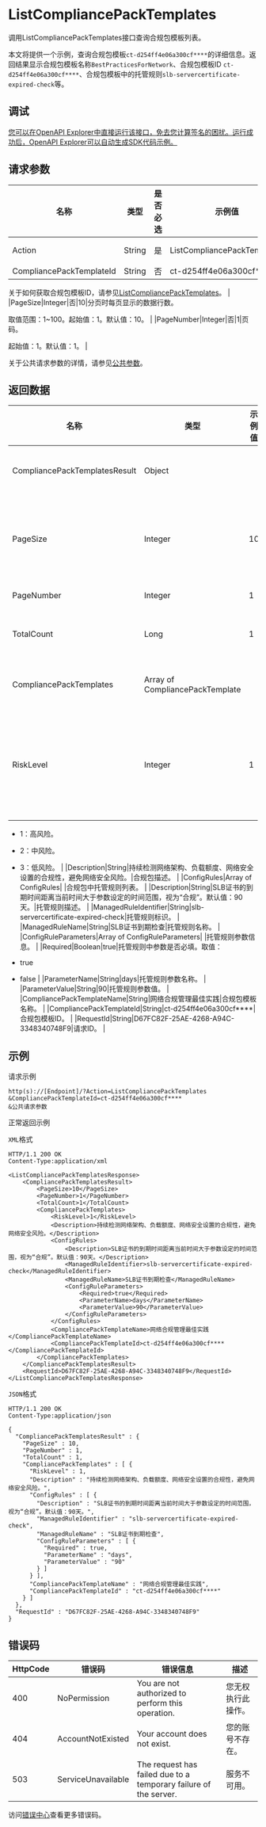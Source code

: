 # ListCompliancePackTemplates

调用ListCompliancePackTemplates接口查询合规包模板列表。

本文将提供一个示例，查询合规包模板`ct-d254ff4e06a300cf****`的详细信息。返回结果显示合规包模板名称`BestPracticesForNetwork`、合规包模板ID `ct-d254ff4e06a300cf****`、合规包模板中的托管规则`slb-servercertificate-expired-check`等。

## 调试

[您可以在OpenAPI Explorer中直接运行该接口，免去您计算签名的困扰。运行成功后，OpenAPI Explorer可以自动生成SDK代码示例。](https://api.aliyun.com/#product=Config&api=ListCompliancePackTemplates&type=RPC&version=2020-09-07)

## 请求参数

|名称|类型|是否必选|示例值|描述|
|--|--|----|---|--|
|Action|String|是|ListCompliancePackTemplates|要执行的操作，取值：**ListCompliancePackTemplates**。 |
|CompliancePackTemplateId|String|否|ct-d254ff4e06a300cf\*\*\*\*|合规包模板ID。

 关于如何获取合规包模板ID，请参见[ListCompliancePackTemplates](~~261176~~)。 |
|PageSize|Integer|否|10|分页时每页显示的数据行数。

 取值范围：1~100。起始值：1。默认值：10。 |
|PageNumber|Integer|否|1|页码。

 起始值：1。默认值：1。 |

关于公共请求参数的详情，请参见[公共参数](~~251751~~)。

## 返回数据

|名称|类型|示例值|描述|
|--|--|---|--|
|CompliancePackTemplatesResult|Object| |合规包模板详情。 |
|PageSize|Integer|10|分页时每页显示的数据行数。 |
|PageNumber|Integer|1|页码。 |
|TotalCount|Long|1|合规包模板总数。 |
|CompliancePackTemplates|Array of CompliancePackTemplate| |合规包模板列表。 |
|RiskLevel|Integer|1|合规包中托管规则的风险等级。取值：

 -   1：高风险。
-   2：中风险。
-   3：低风险。 |
|Description|String|持续检测网络架构、负载额度、网络安全设置的合规性，避免网络安全风险。|合规包描述。 |
|ConfigRules|Array of ConfigRules| |合规包中托管规则列表。 |
|Description|String|SLB证书的到期时间距离当前时间大于参数设定的时间范围，视为“合规”。默认值：90天。|托管规则描述。 |
|ManagedRuleIdentifier|String|slb-servercertificate-expired-check|托管规则标识。 |
|ManagedRuleName|String|SLB证书到期检查|托管规则名称。 |
|ConfigRuleParameters|Array of ConfigRuleParameters| |托管规则参数信息。 |
|Required|Boolean|true|托管规则中参数是否必填。取值：

 -   true
-   false |
|ParameterName|String|days|托管规则参数名称。 |
|ParameterValue|String|90|托管规则参数值。 |
|CompliancePackTemplateName|String|网络合规管理最佳实践|合规包模板名称。 |
|CompliancePackTemplateId|String|ct-d254ff4e06a300cf\*\*\*\*|合规包模板ID。 |
|RequestId|String|D67FC82F-25AE-4268-A94C-3348340748F9|请求ID。 |

## 示例

请求示例

```
http(s)://[Endpoint]/?Action=ListCompliancePackTemplates
&CompliancePackTemplateId=ct-d254ff4e06a300cf****
&公共请求参数
```

正常返回示例

`XML`格式

```
HTTP/1.1 200 OK
Content-Type:application/xml

<ListCompliancePackTemplatesResponse>
    <CompliancePackTemplatesResult>
        <PageSize>10</PageSize>
        <PageNumber>1</PageNumber>
        <TotalCount>1</TotalCount>
        <CompliancePackTemplates>
            <RiskLevel>1</RiskLevel>
            <Description>持续检测网络架构、负载额度、网络安全设置的合规性，避免网络安全风险。</Description>
            <ConfigRules>
                <Description>SLB证书的到期时间距离当前时间大于参数设定的时间范围，视为“合规”。默认值：90天。</Description>
                <ManagedRuleIdentifier>slb-servercertificate-expired-check</ManagedRuleIdentifier>
                <ManagedRuleName>SLB证书到期检查</ManagedRuleName>
                <ConfigRuleParameters>
                    <Required>true</Required>
                    <ParameterName>days</ParameterName>
                    <ParameterValue>90</ParameterValue>
                </ConfigRuleParameters>
            </ConfigRules>
            <CompliancePackTemplateName>网络合规管理最佳实践</CompliancePackTemplateName>
            <CompliancePackTemplateId>ct-d254ff4e06a300cf****</CompliancePackTemplateId>
        </CompliancePackTemplates>
    </CompliancePackTemplatesResult>
    <RequestId>D67FC82F-25AE-4268-A94C-3348340748F9</RequestId>
</ListCompliancePackTemplatesResponse>
```

`JSON`格式

```
HTTP/1.1 200 OK
Content-Type:application/json

{
  "CompliancePackTemplatesResult" : {
    "PageSize" : 10,
    "PageNumber" : 1,
    "TotalCount" : 1,
    "CompliancePackTemplates" : [ {
      "RiskLevel" : 1,
      "Description" : "持续检测网络架构、负载额度、网络安全设置的合规性，避免网络安全风险。",
      "ConfigRules" : [ {
        "Description" : "SLB证书的到期时间距离当前时间大于参数设定的时间范围，视为“合规”。默认值：90天。",
        "ManagedRuleIdentifier" : "slb-servercertificate-expired-check",
        "ManagedRuleName" : "SLB证书到期检查",
        "ConfigRuleParameters" : [ {
          "Required" : true,
          "ParameterName" : "days",
          "ParameterValue" : "90"
        } ]
      } ],
      "CompliancePackTemplateName" : "网络合规管理最佳实践",
      "CompliancePackTemplateId" : "ct-d254ff4e06a300cf****"
    } ]
  },
  "RequestId" : "D67FC82F-25AE-4268-A94C-3348340748F9"
}
```

## 错误码

|HttpCode|错误码|错误信息|描述|
|--------|---|----|--|
|400|NoPermission|You are not authorized to perform this operation.|您无权执行此操作。|
|404|AccountNotExisted|Your account does not exist.|您的账号不存在。|
|503|ServiceUnavailable|The request has failed due to a temporary failure of the server.|服务不可用。|

访问[错误中心](https://error-center.aliyun.com/status/product/Config)查看更多错误码。

